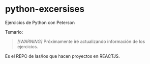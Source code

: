 # python-excersises


Ejercicios de Python con Peterson 

Temario:

>_[!WARNING]_
Próximamente iré actualizando 
información de los ejercicios.

Es el REPO de las/los que hacen proyectos en REACTJS.
